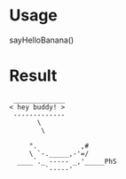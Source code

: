 # Usage
sayHelloBanana()
# Result
```
 _____________
< hey buddy! >
 -------------
       \
        \

     ".           ,#  
     \ `-._____,-'=/
  ____`._ ----- _,'_____PhS
         `-----'
```
